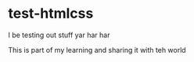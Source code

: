 # test-htmlcss

I be testing out stuff yar har har

This is part of my learning and sharing it with teh world
